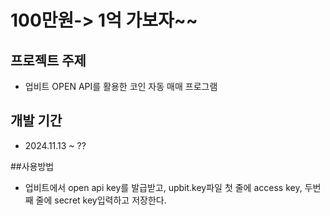 # 100만원-> 1억 가보자~~

## 프로젝트 주제

- 업비트 OPEN API를 활용한 코인 자동 매매 프로그램

## 개발 기간

- 2024.11.13 ~ ??

##사용방법

- 업비트에서 open api key를 발급받고, upbit.key파일 첫 줄에 access key, 두번째 줄에 secret key입력하고 저장한다.
